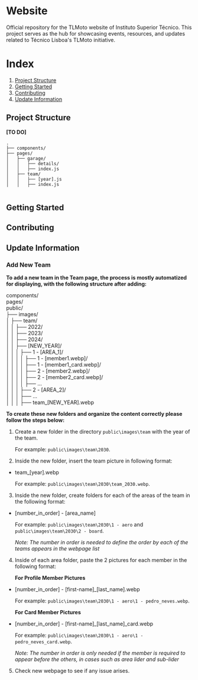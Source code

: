 # Website

Official repository for the TLMoto website of Instituto Superior Técnico.
This project serves as the hub for showcasing events, resources, and updates related to Técnico Lisboa's TLMoto initiative.

# Index

1. [Project Structure](#project-structure)
2. [Getting Started](#getting-started)
3. [Contributing](#contributing)
4. [Update Information](#update-information)

## Project Structure

**[TO DO]**

```
.
├── components/
├── pages/
│   ├── garage/
│   │   ├── details/
│   │   ├── index.js
│   ├── team/
│   │   ├── [year].js
│   │   ├── index.js


```

## Getting Started

## Contributing

## Update Information

### Add New Team

**To add a new team in the Team page, the process is mostly automatized for displaying, with the following structure after adding:**

components/<br>
pages/<br>
public/<br>
├── images/<br>
│ ├── team/<br>
│ │ ├── 2022/<br>
│ │ ├── 2023/<br>
│ │ ├── 2024/<br>
│ │ ├── [NEW_YEAR]/<br>
│ │ │ ├── 1 - [AREA_1]/<br>
│ │ │ │ ├── 1 - [member1.webp]/<br>
│ │ │ │ ├── 1 - [member1_card.webp]/<br>
│ │ │ │ ├── 2 - [member2.webp]/<br>
│ │ │ │ ├── 2 - [member2_card.webp]/<br>
│ │ │ │ ├── ...<br>
│ │ │ ├── 2 - [AREA_2]/<br>
│ │ │ ├── ...<br>
│ │ │ ├── team\_[NEW_YEAR].webp<br>

**To create these new folders and organize the content correctly please follow the steps below:**

1. Create a new folder in the directory `public\images\team` with the year of the team.

   For example: `public\images\team\2030`.

2. Inside the new folder, insert the team picture in following format:

- team\_[year].webp

  For example: `public\images\team\2030\team_2030.webp`.

3. Inside the new folder, create folders for each of the areas of the team in the following format:

- [number_in_order] - [area_name]

  For example: `public\images\team\2030\1 - aero` and `public\images\team\2030\2 - board`.

  _Note: The number in order is needed to define the order by each of the teams appears in the webpage list_

4. Inside of each area folder, paste the 2 pictures for each member in the following format:

   **For Profile Member Pictures**

- [number_in_order] - [first-name]\_[last_name].webp

  For example: `public\images\team\2030\1 - aero\1 - pedro_neves.webp`.

  **For Card Member Pictures**

- [number_in_order] - [first-name]\_[last_name]\_card.webp

  For example: `public\images\team\2030\1 - aero\1 - pedro_neves_card.webp`.

  _Note: The number in order is only needed if the member is required to appear before the others, in cases such as area lider and sub-lider_

5. Check new webpage to see if any issue arises.
